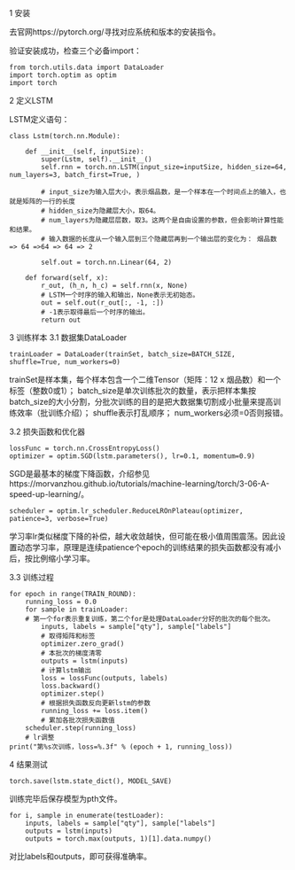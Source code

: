 1 安装

去官网https://pytorch.org/寻找对应系统和版本的安装指令。

验证安装成功，检查三个必备import：

	from torch.utils.data import DataLoader
	import torch.optim as optim
	import torch


2 定义LSTM

LSTM定义语句：

    class Lstm(torch.nn.Module):

        def __init__(self, inputSize):
            super(Lstm, self).__init__()
            self.rnn = torch.nn.LSTM(input_size=inputSize, hidden_size=64, num_layers=3, batch_first=True, )
            
            # input_size为输入层大小，表示烟品数，是一个样本在一个时间点上的输入，也就是矩阵的一行的长度
            # hidden_size为隐藏层大小，取64。
            # num_layers为隐藏层层数，取3。这两个是自由设置的参数，但会影响计算性能和结果。
            # 输入数据的长度从一个输入层到三个隐藏层再到一个输出层的变化为： 烟品数 => 64 =>64 => 64 => 2
            
            self.out = torch.nn.Linear(64, 2)

        def forward(self, x):
            r_out, (h_n, h_c) = self.rnn(x, None)
            # LSTM一个时序的输入和输出，None表示无初始态。
            out = self.out(r_out[:, -1, :])
            # -1表示取得最后一个时序的输出。
            return out


3 训练样本
3.1 数据集DataLoader

	trainLoader = DataLoader(trainSet, batch_size=BATCH_SIZE, shuffle=True, num_workers=0)

trainSet是样本集，每个样本包含一个二维Tensor（矩阵：12 x 烟品数）和一个标签（整数0或1）；
batch_size是单次训练批次的数量，表示把样本集按batch_size的大小分割，分批次训练的目的是把大数据集切割成小批量来提高训练效率（批训练介绍）；
shuffle表示打乱顺序；
num_workers必须=0否则报错。

3.2 损失函数和优化器

    lossFunc = torch.nn.CrossEntropyLoss()
    optimizer = optim.SGD(lstm.parameters(), lr=0.1, momentum=0.9)
SGD是最基本的梯度下降函数，介绍参见https://morvanzhou.github.io/tutorials/machine-learning/torch/3-06-A-speed-up-learning/。

    scheduler = optim.lr_scheduler.ReduceLROnPlateau(optimizer, patience=3, verbose=True)
        
学习率lr类似梯度下降的补偿，越大收敛越快，但可能在极小值周围震荡。因此设置动态学习率，原理是连续patience个epoch的训练结果的损失函数都没有减小后，按比例缩小学习率。

3.3 训练过程

    for epoch in range(TRAIN_ROUND):
        running_loss = 0.0
        for sample in trainLoader:
        # 第一个for表示重复训练，第二个for是处理DataLoader分好的批次的每个批次。
            inputs, labels = sample["qty"], sample["labels"]
            # 取得矩阵和标签
            optimizer.zero_grad()
            # 本批次的梯度清零
            outputs = lstm(inputs)
            # 计算lstm输出
            loss = lossFunc(outputs, labels)
            loss.backward()
            optimizer.step()
            # 根据损失函数反向更新lstm的参数
            running_loss += loss.item()
            # 累加各批次损失函数值
        scheduler.step(running_loss)
        # lr调整
    print("第%s次训练，loss=%.3f" % (epoch + 1, running_loss))


4 结果测试

    torch.save(lstm.state_dict(), MODEL_SAVE)

训练完毕后保存模型为pth文件。

    for i, sample in enumerate(testLoader):
        inputs, labels = sample["qty"], sample["labels"]
        outputs = lstm(inputs)
        outputs = torch.max(outputs, 1)[1].data.numpy()

对比labels和outputs，即可获得准确率。
